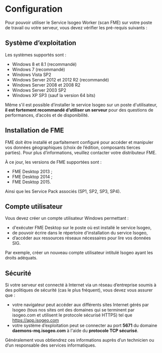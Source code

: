# Configuration

Pour pouvoir utiliser le Service Isogeo Worker (scan FME) sur votre poste de travail ou votre serveur, vous devez vérifier les pré-requis suivants :

## Système d’exploitation

Les systèmes supportés sont :

* Windows 8 et 8.1 (recommandé)
* Windows 7 (recommandé)
* Windows Vista SP2
* Windows Server 2012 et 2012 R2 (recommandé)
* Windows Server 2008 et 2008 R2
* Windows Server 2003 SP2
* Windows XP SP3 (sauf la version 64 bits)

Même s'il est possible d’installer le service Isogeo sur un poste d'utilisateur, **il est fortement recommandé d’utiliser un serveur** pour des questions de performances, d’accès et de disponibilité.

## Installation de FME

FME doit être installé et parfaitement configuré pour accéder et manipuler vos données géographiques (choix de l’édition, composants tierces parties). Pour plus d’informations, veuillez contacter votre distributeur FME.

À ce jour, les versions de FME supportées sont :

* FME Desktop 2013 ;
* FME Desktop 2014 ;
* FME Desktop 2015.

Ainsi que les Service Pack associés (SP1, SP2, SP3, SP4).

## Compte utilisateur

Vous devez créer un compte utilisateur Windows permettant :

* d'exécuter FME Desktop sur le poste où est installé le service Isogeo,
* de pouvoir écrire dans le répertoire d'installation du service Isogeo,
* d’accéder aux ressources réseaux nécessaires pour lire vos données SIG.

Par exemple, créer un nouveau compte utilisateur intitulé Isogeo ayant les droits adéquats.

## Sécurité

Si votre serveur est connecté à Internet via un réseau d’entreprise soumis à des politiques de sécurité (cas le plus fréquent), vous devez vous assurer que :

* votre navigateur peut accéder aux différents sites Internet gérés par Isogeo (tous nos sites ont des domaines qui se terminent par isogeo.com et utilisent le protocole sécurisé HTTPS) tel que https://app.isogeo.com
* votre système d’exploitation peut se connecter au port **5671** du domaine **daemons-mq.isogeo.com** à l'aide du **protocole TCP sécurisé**.

Généralement vous obtiendrez ces informations auprès d’un technicien ou d’un responsable des services informatiques.
